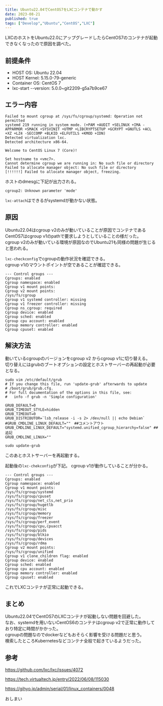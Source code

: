 ```yaml
---
title: Ubuntu22.04でCentOS7をLXCコンテナで動かす
date: 2023-08-21
published: true
tags: ["Develop","Ubuntu","CentOS","LXC"]
---
```


LXCのホストをUbuntu22.0にアップグレードしたらCentOS7のコンテナが起動できなくなったので原因を調べた。

## 前提条件

- HOST OS: Ubuntu 22.04
- HOST Kernel: 5.15.0-79-generic
- Container OS: CentOS 7
- lxc-start --version: 5.0.0~git2209-g5a7b9ce67

## エラー内容

```shell
Failed to mount cgroup at /sys/fs/cgroup/systemd: Operation not permitted
systemd 219 running in system mode. (+PAM +AUDIT +SELINUX +IMA -APPARMOR +SMACK +SYSVINIT +UTMP +LIBCRYPTSETUP +GCRYPT +GNUTLS +ACL +XZ +LZ4 -SECCOMP +BLKID +ELFUTILS +KMOD +IDN)
Detected virtualization lxc.
Detected architecture x86-64.

Welcome to CentOS Linux 7 (Core)!

Set hostname to <vmc7>.
Cannot determine cgroup we are running in: No such file or directory
Failed to allocate manager object: No such file or directory
[!!!!!!] Failed to allocate manager object, freezing.
```

ホストのdmesgに下記が出力される。

```shell
cgroup2: Unknown parameter 'mode'
```

`lxc-attach`はできるがsystemdが動かない状態。

## 原因

Ubuntu22.04はcgroup v2のみが動いていることが原因でコンテナであるCentOS7はcgroup v1のpathで要求しようとしていることの様だった。  
cgroup v2のみが動いている環境が原因なのでUbuntu21も同様の問題が生じると思われる。  

`lxc-checkconfig`でcgroupの動作状況を確認できる。  
cgroup v1のマウントポイントが空であることが確認できる。

```shell
--- Control groups ---
Cgroups: enabled
Cgroup namespace: enabled
Cgroup v1 mount points:
Cgroup v2 mount points:
/sys/fs/cgroup
Cgroup v1 systemd controller: missing
Cgroup v1 freezer controller: missing
Cgroup ns_cgroup: required
Cgroup device: enabled
Cgroup sched: enabled
Cgroup cpu account: enabled
Cgroup memory controller: enabled
Cgroup cpuset: enabled
```

## 解決方法

動いているcgroupのバージョンをcgroup v2 からcgroup v1に切り替える。  
切り替えにはgrubのブートオプションの設定とホストサーバーの再起動が必要となる。

```shell
sudo vim /etc/default/grub
# If you change this file, run 'update-grub' afterwards to update
# /boot/grub/grub.cfg.
# For full documentation of the options in this file, see:
#   info -f grub -n 'Simple configuration'

GRUB_DEFAULT=0
GRUB_TIMEOUT_STYLE=hidden
GRUB_TIMEOUT=0
GRUB_DISTRIBUTOR=`lsb_release -i -s 2> /dev/null || echo Debian`
#GRUB_CMDLINE_LINUX_DEFAULT=""　##コメントアウト
GRUB_CMDLINE_LINUX_DEFAULT="systemd.unified_cgroup_hierarchy=false" ##追記
GRUB_CMDLINE_LINUX=""
```

```shell
sudo update-grub
```

このあとホストサーバーを再起動する。

起動後の`lxc-chekconfig`が下記。
cgroup v1が動作していることが分かる。

```shell
--- Control groups ---
Cgroups: enabled
Cgroup namespace: enabled
Cgroup v1 mount points:
/sys/fs/cgroup/systemd
/sys/fs/cgroup/cpuset
/sys/fs/cgroup/net_cls,net_prio
/sys/fs/cgroup/hugetlb
/sys/fs/cgroup/misc
/sys/fs/cgroup/memory
/sys/fs/cgroup/freezer
/sys/fs/cgroup/perf_event
/sys/fs/cgroup/cpu,cpuacct
/sys/fs/cgroup/pids
/sys/fs/cgroup/blkio
/sys/fs/cgroup/devices
/sys/fs/cgroup/rdma
Cgroup v2 mount points:
/sys/fs/cgroup/unified
Cgroup v1 clone_children flag: enabled
Cgroup device: enabled
Cgroup sched: enabled
Cgroup cpu account: enabled
Cgroup memory controller: enabled
Cgroup cpuset: enabled
```

これでLXCコンテナが正常に起動できる。

## まとめ

Ubuntu22.04でCentOS7のLXCコンテナが起動しない問題を回避した。  
なお、systemdを用いないCentOS6のコンテナはcgroup v2で正常に動作しており特定に時間がかかった。  
cgroupの問題なのでdockerなどもおそらく影響を受ける問題だと思う。  
検索したところKubernetesなどコンテナ全般で起きているようだった。  

## 参考

https://github.com/lxc/lxc/issues/4072

https://tech.virtualtech.jp/entry/2022/06/08/115030

https://gihyo.jp/admin/serial/01/linux_containers/0048

おしまい